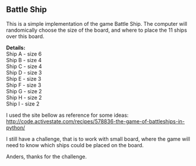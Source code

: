 ## Battle Ship
  
This is a simple implementation of the game Battle Ship.
The computer will randomically choose the size of the board, and where to place the 11 ships over this board.
  
**Details:**  
Ship A - size 6  
Ship B - size 4  
Ship C - size 4  
Ship D - size 3  
Ship E - size 3  
Ship F - size 3  
Ship G - size 2  
Ship H - size 2  
Ship I - size 2  
  
I used the site bellow as reference for some ideas:  
http://code.activestate.com/recipes/578836-the-game-of-battleships-in-python/
  
I still have a challenge, that is to work with small board, where the game will need to know which ships could be placed on the board.
  
Anders, thanks for the challenge.
